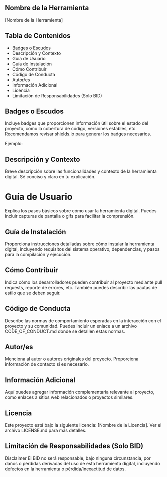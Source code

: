 ## Nombre de la Herramienta
[Nombre de la Herramienta]


## Tabla de Contenidos
- [Badges o Escudos](#badges-o-escudos)
- Descripción y Contexto
- Guía de Usuario
- Guía de Instalación
- Cómo Contribuir
- Código de Conducta
- Autor/es
- Información Adicional
- Licencia
- Limitación de Responsabilidades (Solo BID)


## Badges o Escudos
Incluye badges que proporcionen información útil sobre el estado del proyecto, como la cobertura de código, versiones estables, etc. Recomendamos revisar shields.io para generar los badges necesarios.

Ejemplo:


## Descripción y Contexto
Breve descripción sobre las funcionalidades y contexto de la herramienta digital. Sé conciso y claro en tu explicación.

# Guía de Usuario
Explica los pasos básicos sobre cómo usar la herramienta digital. Puedes incluir capturas de pantalla o gifs para facilitar la comprensión.

## Guía de Instalación
Proporciona instrucciones detalladas sobre cómo instalar la herramienta digital, incluyendo requisitos del sistema operativo, dependencias, y pasos para la compilación y ejecución.

## Cómo Contribuir
Indica cómo los desarrolladores pueden contribuir al proyecto mediante pull requests, reporte de errores, etc. También puedes describir las pautas de estilo que se deben seguir.

## Código de Conducta
Describe las normas de comportamiento esperadas en la interacción con el proyecto y su comunidad. Puedes incluir un enlace a un archivo CODE_OF_CONDUCT.md donde se detallen estas normas.

## Autor/es
Menciona al autor o autores originales del proyecto. Proporciona información de contacto si es necesario.

## Información Adicional
Aquí puedes agregar información complementaria relevante al proyecto, como enlaces a sitios web relacionados o proyectos similares.

## Licencia
Este proyecto está bajo la siguiente licencia: [Nombre de la Licencia]. Ver el archivo LICENSE.md para más detalles.

## Limitación de Responsabilidades (Solo BID)
Disclaimer
El BID no será responsable, bajo ninguna circunstancia, por daños o pérdidas derivadas del uso de esta herramienta digital, incluyendo defectos en la herramienta o pérdida/inexactitud de datos.